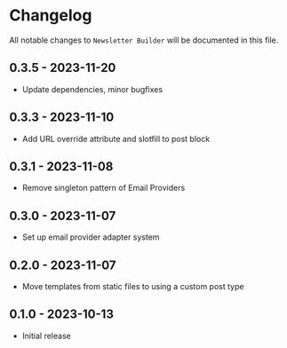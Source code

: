 # Changelog

All notable changes to `Newsletter Builder` will be documented in this file.

## 0.3.5 - 2023-11-20

- Update dependencies, minor bugfixes

## 0.3.3 - 2023-11-10

- Add URL override attribute and slotfill to post block

## 0.3.1 - 2023-11-08

- Remove singleton pattern of Email Providers

## 0.3.0 - 2023-11-07

- Set up email provider adapter system

## 0.2.0 - 2023-11-07

- Move templates from static files to using a custom post type

## 0.1.0 - 2023-10-13

- Initial release
